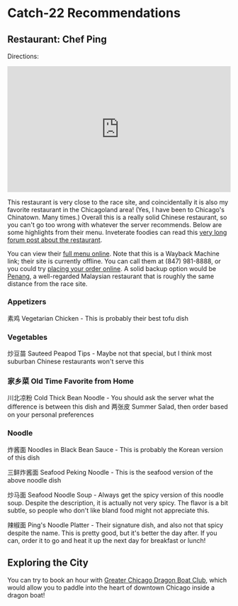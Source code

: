 # Catch-22 Recommendations

## Restaurant: Chef Ping

Directions:

<style>.embed-container { position: relative; padding-bottom: 56.25%; height: 0; overflow: hidden; max-width: 100%; } .embed-container iframe, .embed-container object, .embed-container embed { position: absolute; top: 0; left: 0; width: 100%; height: 100%; }</style><div class='embed-container'><iframe src='https://www.google.com/maps/embed?pb=!1m28!1m12!1m3!1d47407.67979903551!2d-88.04168988157535!3d42.043609477460215!2m3!1f0!2f0!3f0!3m2!1i1024!2i768!4f13.1!4m13!3e0!4m5!1s0x880fafd4978180bf%3A0xdebaee1271d9f896!2sSouth+Pool%2C+Elk+Grove+Village%2C+IL+60007!3m2!1d42.022906!2d-88.0168297!4m5!1s0x880fb008b4ed815f%3A0x42d701faa4fafa20!2sChef+Ping%2C+1755+W+Algonquin+Rd%2C+Rolling+Meadows%2C+IL+60008!3m2!1d42.055847!2d-88.00146579999999!5e0!3m2!1sen!2sus!4v1532546093438' width='600' height='450' frameborder='0' style='border:0' allowfullscreen></iframe></div>

This restaurant is very close to the race site, and coincidentally it is also my favorite restaurant in the Chicagoland area! (Yes, I have been to Chicago's Chinatown. Many times.) Overall this is a really solid Chinese restaurant, so you can't go too wrong with whatever the server recommends. Below are some highlights from their menu. Inveterate foodies can read this [very long forum post about the restaurant](http://www.lthforum.com/bb/viewtopic.php?f=14&t=27220).

You can view their [full menu online](https://web.archive.org/web/20171212082847/http://www.chefping.com:80/menu.html). Note that this is a Wayback Machine link; their site is currently offline. You can call them at (847) 981-8888, or you could try [placing your order online](http://chefping.carry-out.com/). A solid backup option would be [Penang](https://goo.gl/maps/6nYeMBeetnE2), a well-regarded Malaysian restaurant that is roughly the same distance from the race site.

### Appetizers

素鸡 Vegetarian Chicken - This is probably their best tofu dish

### Vegetables

炒豆苗 Sauteed Peapod Tips - Maybe not that special, but I think most suburban Chinese restaurants won't serve this

### 家乡菜 Old Time Favorite from Home

川北凉粉 Cold Thick Bean Noodle - You should ask the server what the difference is between this dish and 两张皮 Summer Salad, then order based on your personal preferences

### Noodle

炸酱面 Noodles in Black Bean Sauce - This is probably the Korean version of this dish

三鲜炸酱面 Seafood Peking Noodle - This is the seafood version of the above noodle dish

炒马面 Seafood Noodle Soup - Always get the spicy version of this noodle soup. Despite the description, it is actually not very spicy. The flavor is a bit subtle, so people who don't like bland food might not appreciate this.

辣椒面 Ping's Noodle Platter - Their signature dish, and also not that spicy despite the name. This is pretty good, but it's better the day after. If you can, order it to go and heat it up the next day for breakfast or lunch!

## Exploring the City

You can try to book an hour with [Greater Chicago Dragon Boat Club](http://www.greaterchicagodragonboatclub.org/), which would allow you to paddle into the heart of downtown Chicago inside a dragon boat!
